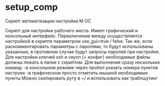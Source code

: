 # setup_comp
Скрипт автоматизации настройки М ОС

Скрипт для настройки рабочего места. Имеет графический и консольный интерфейс. Переключение между осуществляется настройкой в скрипте параметром use_gui=true / false.
Так же, если раскомментировать параметры с паролями, то  будут использованы указанные, в противном случае будут запросы паролей при настройке.
Для настройки ключей ssh и veyon (+ конфиг) необходимые файлы должны лежать в папке с скриптом.
Для выполнения сразу нескольких команд:
-в консольном режиме через пробел указать номера пунктов настроек
-в графическом просто отметить мышкой необходимые пункты
Можно скопировать руту в ~/ и использовать как траблшутинг
